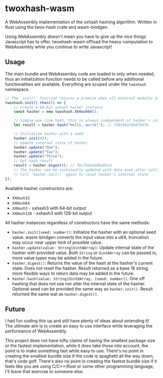 # twoxhash-wasm

A WebAssembly implementation of the xxhash hashing algorithm. Written in Rust using the twox-hash crate and wasm-bindgen.

Using WebAssembly doesn't mean you have to give up the nice things Javascript has to offer. twoxhash-wasm offload the heavy computation to WebAssembly while you continue to write Javascript!

## Usage
The main bundle and WebAssembly code are loaded in only when needed, thus an initialization function needs to be called before any additional functionalities are available. Everything are scoped under the `twoxhash` namespace.

```javascript
// The `init()` function returns a promise when all external modules are loaded
twoxhash.init().then(() => {
	// Create a 64-bit xxhash hasher instance
	const hasher = new twoxhash.XXHash64();

	// Simple one line hash, this is always independent of hasher's internal state
	let result = hasher.hash("Hello, world!"); // f58336a78b6f9476

	// Initialize hasher with a seed
	hasher.init(42);
	// Update internal state of hasher
	hasher.update("One");
	hasher.update("Two");
	hasher.update("Three");
	// Get hash result
	result = hasher.digest(); // 76cfb4ada0be05cd
	// The hasher can be continually updated with data even after calling `digest()`
	// Call `hasher.init()` again to reset hasher's internal state
});
````

Available hasher constructors are:
- `XXHash32`
- `XXHash64`
- `XXHash3` - xxhash3 with 64-bit output
- `XXHash128` - xxhash3 with 128-bit output

All hasher instances regardless of constructors have the same methods:
- `hasher.init([seed: number])`: Initialize the hasher with an optional seed value. wasm-bindgen converts the input value into a u64, truncation may occur near upper limit of possible value.
- `hasher.update(value: String|Uint8Array)`: Update internal state of the hasher with provided value. Both `String` or `Uint8Array` can be passed in, more value types may be added in the future.
- `hasher.digest()`: Returns the value of the hash at the hasher's current state. Does not reset the hasher. Result returned as a base 16 string, more flexible ways to return data may be added in the future.
- `hasher.hash(value: String|Uint8Array, [seed: number])`: One off hashing that does not use nor alter the internal state of the hasher. Optional seed can be provided the same way as `hasher.init()`. Result returned the same wat as `hasher.digest()`.

## Future
I had fun coding this up and still have plenty of ideas about extending it! The ultimate aim is to create an easy to use interface while leveraging the performance of WebAssembly.

This project does not have lofty claims of having the smallest package size or the fastest implementation, while it does take those into account, the point is to make something fast while easy to use. There's no point in creating the smallest bundle size if the code is spaghetti all the way down, that's code golf. There's also no point in creating the fastest bundle size if it feels like you are using C/C++/Rust or some other programming language, I'll leave that exercise to someone else.
